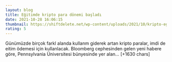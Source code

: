 ```yaml
--- 
layout: blog
title: Eğitimde kripto para dönemi başladı
date: 2021-10-28 16:06:15
thumbnail: https://shiftdelete.net/wp-content/uploads/2021/10/kripto-egitim.jpg
rating: 5
---
```

Günümüzde birçok farkl alanda kullanm giderek artan kripto paralar, imdi de eitim ödemesi için kullanlacak. Bloomberg cephesinden gelen yeni habere göre, Pennsylvania Üniversitesi bünyesinde yer alan… [+1630 chars]